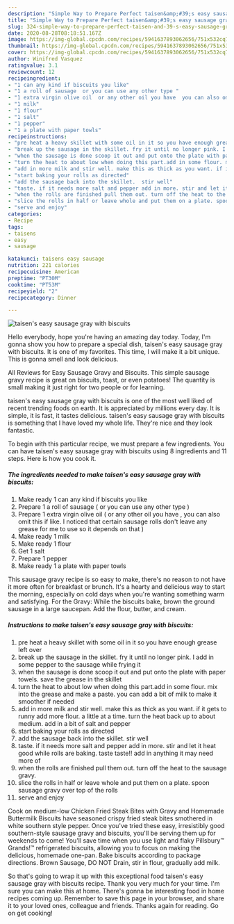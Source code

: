 ```yaml
---
description: "Simple Way to Prepare Perfect taisen&amp;#39;s easy sausage gray with biscuits"
title: "Simple Way to Prepare Perfect taisen&amp;#39;s easy sausage gray with biscuits"
slug: 324-simple-way-to-prepare-perfect-taisen-and-39-s-easy-sausage-gray-with-biscuits
date: 2020-08-28T08:18:51.167Z
image: https://img-global.cpcdn.com/recipes/5941637893062656/751x532cq70/taisens-easy-sausage-gray-with-biscuits-recipe-main-photo.jpg
thumbnail: https://img-global.cpcdn.com/recipes/5941637893062656/751x532cq70/taisens-easy-sausage-gray-with-biscuits-recipe-main-photo.jpg
cover: https://img-global.cpcdn.com/recipes/5941637893062656/751x532cq70/taisens-easy-sausage-gray-with-biscuits-recipe-main-photo.jpg
author: Winifred Vasquez
ratingvalue: 3.1
reviewcount: 12
recipeingredient:
- "1 can any kind if biscuits you like"
- "1 a roll of sausage  or you can use any other type "
- "1 extra virgin olive oil  or any other oil you have  you can also omit this if like I noticed that certain sausage rolls dont leave any grease for me to use so it depends on that "
- "1 milk"
- "1 flour"
- "1 salt"
- "1 pepper"
- "1 a plate with paper towls"
recipeinstructions:
- "pre heat a heavy skillet with some oil in it so you have enough grease left over"
- "break up the sausage in the skillet. fry it until no longer pink. I add in some pepper to the sausage while frying it"
- "when the sausage is done scoop it out and put onto the plate with paper towels. save the grease in the skillet"
- "turn the heat to about low when doing this part.add in some flour. mix into the grease and make a paste. you can add a bit of milk to make it smoother if needed"
- "add in more milk and stir well. make this as thick as you want. if it gets to runny add more flour. a little at a time. turn the heat back up to about medium. add in a bit of salt and pepper"
- "start baking your rolls as directed"
- "add the sausage back into the skillet.  stir well"
- "taste. if it needs more salt and pepper add in more. stir and let it heat good while rolls are baking. taste taste!! add in anything it may need more of"
- "when the rolls are finished pull them out. turn off the heat to the sausage gravy."
- "slice the rolls in half or leave whole and put them on a plate. spoon sausage gravy over top of the rolls"
- "serve and enjoy"
categories:
- Recipe
tags:
- taisens
- easy
- sausage

katakunci: taisens easy sausage 
nutrition: 221 calories
recipecuisine: American
preptime: "PT30M"
cooktime: "PT53M"
recipeyield: "2"
recipecategory: Dinner

---
```



![taisen&#39;s easy sausage gray with biscuits](https://img-global.cpcdn.com/recipes/5941637893062656/751x532cq70/taisens-easy-sausage-gray-with-biscuits-recipe-main-photo.jpg)

Hello everybody, hope you're having an amazing day today. Today, I'm gonna show you how to prepare a special dish, taisen&#39;s easy sausage gray with biscuits. It is one of my favorites. This time, I will make it a bit unique. This is gonna smell and look delicious.

All Reviews for Easy Sausage Gravy and Biscuits. This simple sausage gravy recipe is great on biscuits, toast, or even potatoes! The quantity is small making it just right for two people or for learning.

taisen&#39;s easy sausage gray with biscuits is one of the most well liked of recent trending foods on earth. It is appreciated by millions every day. It is simple, it is fast, it tastes delicious. taisen&#39;s easy sausage gray with biscuits is something that I have loved my whole life. They're nice and they look fantastic.


To begin with this particular recipe, we must prepare a few ingredients. You can have taisen&#39;s easy sausage gray with biscuits using 8 ingredients and 11 steps. Here is how you cook it.

<!--inarticleads1-->

##### The ingredients needed to make taisen&#39;s easy sausage gray with biscuits:

1. Make ready 1 can any kind if biscuits you like
1. Prepare 1 a roll of sausage ( or you can use any other type )
1. Prepare 1 extra virgin olive oil ( or any other oil you have , you can also omit this if like. I noticed that certain sausage rolls don&#39;t leave any grease for me to use so it depends on that )
1. Make ready 1 milk
1. Make ready 1 flour
1. Get 1 salt
1. Prepare 1 pepper
1. Make ready 1 a plate with paper towls


This sausage gravy recipe is so easy to make, there&#39;s no reason to not have it more often for breakfast or brunch. It&#39;s a hearty and delicious way to start the morning, especially on cold days when you&#39;re wanting something warm and satisfying. For the Gravy: While the biscuits bake, brown the ground sausage in a large saucepan. Add the flour, butter, and cream. 

<!--inarticleads2-->

##### Instructions to make taisen&#39;s easy sausage gray with biscuits:

1. pre heat a heavy skillet with some oil in it so you have enough grease left over
1. break up the sausage in the skillet. fry it until no longer pink. I add in some pepper to the sausage while frying it
1. when the sausage is done scoop it out and put onto the plate with paper towels. save the grease in the skillet
1. turn the heat to about low when doing this part.add in some flour. mix into the grease and make a paste. you can add a bit of milk to make it smoother if needed
1. add in more milk and stir well. make this as thick as you want. if it gets to runny add more flour. a little at a time. turn the heat back up to about medium. add in a bit of salt and pepper
1. start baking your rolls as directed
1. add the sausage back into the skillet.  stir well
1. taste. if it needs more salt and pepper add in more. stir and let it heat good while rolls are baking. taste taste!! add in anything it may need more of
1. when the rolls are finished pull them out. turn off the heat to the sausage gravy.
1. slice the rolls in half or leave whole and put them on a plate. spoon sausage gravy over top of the rolls
1. serve and enjoy


Cook on medium-low Chicken Fried Steak Bites with Gravy and Homemade Buttermilk Biscuits have seasoned crispy fried steak bites smothered in white southern style pepper. Once you&#39;ve tried these easy, irresistibly good southern-style sausage gravy and biscuits, you&#39;ll be serving them up for weekends to come! You&#39;ll save time when you use light and flaky Pillsbury™ Grands!™ refrigerated biscuits, allowing you to focus on making the delicious, homemade one-pan. Bake biscuits according to package directions. Brown Sausage, DO NOT Drain, stir in flour, gradually add milk. 

So that's going to wrap it up with this exceptional food taisen&#39;s easy sausage gray with biscuits recipe. Thank you very much for your time. I'm sure you can make this at home. There's gonna be interesting food in home recipes coming up. Remember to save this page in your browser, and share it to your loved ones, colleague and friends. Thanks again for reading. Go on get cooking!
